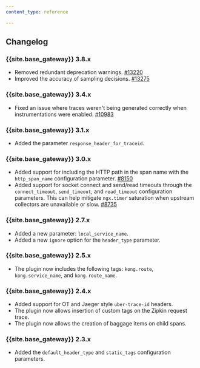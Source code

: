 ```yaml
---
content_type: reference

---
```


## Changelog

### {{site.base_gateway}} 3.8.x
* Removed redundant deprecation warnings.
  [#13220](https://github.com/Kong/kong/issues/13220)
* Improved the accuracy of sampling decisions.
  [#13275](https://github.com/Kong/kong/issues/13275)

### {{site.base_gateway}} 3.4.x
* Fixed an issue where traces weren't being generated correctly when instrumentations were enabled.
[#10983](https://github.com/Kong/kong/pull/10983)

### {{site.base_gateway}} 3.1.x
* Added the parameter `response_header_for_traceid`.

### {{site.base_gateway}} 3.0.x

* Added support for including the HTTP path in the span name with the
`http_span_name` configuration parameter.
[#8150](https://github.com/Kong/kong/pull/8150)
* Added support for socket connect and send/read timeouts
  through the `connect_timeout`, `send_timeout`,
  and `read_timeout` configuration parameters. This can help mitigate
  `ngx.timer` saturation when upstream collectors are unavailable or slow.
  [#8735](https://github.com/Kong/kong/pull/8735)

### {{site.base_gateway}} 2.7.x

* Added a new parameter: `local_service_name`.
* Added a new `ignore` option for the `header_type` parameter.

### {{site.base_gateway}} 2.5.x
* The plugin now includes the following tags: `kong.route`, `kong.service_name`, and `kong.route_name`.

### {{site.base_gateway}} 2.4.x
* Added support for OT and Jaeger style `uber-trace-id` headers.
* The plugin now allows insertion of custom tags on the Zipkin request trace.
* The plugin now allows the creation of baggage items on child spans.

### {{site.base_gateway}} 2.3.x
* Added the `default_header_type` and `static_tags` configuration parameters.